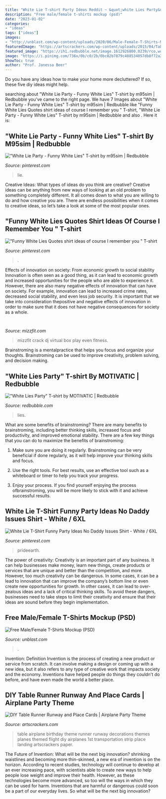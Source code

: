 ```yaml
---
title: "White Lie T-shirt Party Ideas Reddit ~ &quot;white Lies Party&quot; T-shirt By Motivatic"
description: "Free male/female t-shirts mockup (psd)"
date: "2023-01-02"
categories:
- "ideas"
tags: ["ideas"]
images:
- "http://unblast.com/wp-content/uploads/2020/06/Male-Female-T-Shirts-Mockup.jpg"
featuredImage: "https://artscrackers.com/wp-content/uploads/2015/04/Table-Runner-Runway-Decor.jpg"
featured_image: "https://ih1.redbubble.net/image.1612926800.0239/rco,womens_premium_t_shirt,flatlay,x1000,fafafa:ca443f4786,front-c,0,0,750,1000-bg,f8f8f8.jpg"
image: "https://i.pinimg.com/736x/0b/c0/2b/0bc02b7879c488534057db8f72a204e8.jpg"
ShowToc: true
author: "Prof. Janessa Beer"
---
```



Do you have any ideas how to make your home more decluttered? If so, these five diy ideas might help.

	

		
searching about &quot;White Lie Party - Funny White Lies&quot; T-shirt by m95sim | Redbubble you've came to the right page. We have 7 Images about &quot;White Lie Party - Funny White Lies&quot; T-shirt by m95sim | Redbubble like &quot;Funny White Lies Quotes shirt ideas of course I remember you &quot; T-shirt, &quot;White Lie Party - Funny White Lies&quot; T-shirt by m95sim | Redbubble and also . Here it is:
		
    
## &quot;White Lie Party - Funny White Lies&quot; T-shirt By M95sim | Redbubble

<img loading=lazy src="https://i.pinimg.com/originals/f2/b4/0a/f2b40a88b16abf57f4eebea9bb7663db.png" onerror="this.onerror=null;this.src='https://tse4.mm.bing.net/th?id=OIP.QuBnxKqDsB_qBMd71Ad6cwHaJ4&amp;pid=15.1';" alt="&quot;White Lie Party - Funny White Lies&quot; T-shirt by m95sim | Redbubble">

_Source: pinterest.com_

>lie. 

	

Creative Ideas: What types of ideas do you think are creative?
Creative ideas can be anything from new ways of looking at an old problem to something completely different. It all comes down to what you are willing to do and how creative you are. There are endless possibilities when it comes to creative ideas, so let’s take a look at some of the most popular ones.

    
## &quot;Funny White Lies Quotes Shirt Ideas Of Course I Remember You &quot; T-shirt

<img loading=lazy src="https://i.pinimg.com/736x/0b/c0/2b/0bc02b7879c488534057db8f72a204e8.jpg" onerror="this.onerror=null;this.src='https://tse3.mm.bing.net/th?id=OIP.UNd3fmhBHazErO-M0JYEcQHaJ3&amp;pid=15.1';" alt="&quot;Funny White Lies Quotes shirt ideas of course I remember you &quot; T-shirt">

_Source: pinterest.com_

>. 

	

Effects of innovation on society: From economic growth to social stability
Innovation is often seen as a good thing, as it can lead to economic growth and increased opportunities for the people who are able to experience it. However, there are also many negative effects of innovation that can have on society. For example, innovation can lead to increased crime rates, decreased social stability, and even less job security. It is important that we take into consideration thepositive and negative effects of innovation in order to make sure that it does not have negative consequences for society as a whole.

    
## 

<img loading=lazy src="http://mizzfit.com/Public/Files/post/bianca_jade_quarterly_subscription_box_fitness_e34e6fdcae.jpg" onerror="this.onerror=null;this.src='https://tse4.mm.bing.net/th?id=OIP.GmBFO1--zavRAXuEwWNTUgHaE5&amp;pid=15.1';" alt="">

_Source: mizzfit.com_

>mizzfit crack dj virtual box play even fitness. 

	

Brainstroming is a mentalpractice that helps you focus and organize your thoughts. Brainstroming can be used to improve creativity, problem solving, and decision making.

    
## &quot;White Lies Party&quot; T-shirt By MOTIVATIC | Redbubble

<img loading=lazy src="https://ih1.redbubble.net/image.1612926800.0239/rco,womens_premium_t_shirt,flatlay,x1000,fafafa:ca443f4786,front-c,0,0,750,1000-bg,f8f8f8.jpg" onerror="this.onerror=null;this.src='https://tse4.mm.bing.net/th?id=OIP.iBJOahjNpIQZKM6oJ7u-IgHaJ4&amp;pid=15.1';" alt="&quot;White Lies Party&quot; T-shirt by MOTIVATIC | Redbubble">

_Source: redbubble.com_

>lies. 

	

What are some benefits of brainstroming?
There are many benefits to brainstroming, including better thinking skills, increased focus and productivity, and improved emotional stability. There are a few key things that you can do to maximize the benefits of brainstroming:
1. Make sure you are doing it regularly. Brainstroming can be very beneficial if done regularly, as it will help improve your thinking skills and focus.

2. Use the right tools. For best results, use an effective tool such as a whiteboard or timer to help you track your progress.

3. Enjoy your process. If you find yourself enjoying the process ofbrainstroming, you will be more likely to stick with it and achieve successful results.

    
## White Lie T-Shirt Funny Party Ideas No Daddy Issues Shirt - White / 6XL

<img loading=lazy src="https://i.pinimg.com/originals/db/fb/ac/dbfbace99fbc169655d26dea5d699e81.png" onerror="this.onerror=null;this.src='https://tse3.mm.bing.net/th?id=OIP.HZKCTbI0aSq2So3Defq8XQHaHa&amp;pid=15.1';" alt="White Lie T-Shirt Funny Party Ideas No Daddy Issues Shirt - White / 6XL">

_Source: pinterest.com_

>prideearth. 

	

The power of creativity:
Creativity is an important part of any business. It can help businesses make money, learn new things, create products or services that are unique and better than the competition, and more. However, too much creativity can be dangerous. In some cases, it can be a lead to innovation that can improve the company’s bottom line or even create new opportunities for growth. In other cases, it can lead to over-zealous ideas and a lack of critical thinking skills. To avoid these dangers, businesses need to take steps to limit their creativity and ensure that their ideas are sound before they begin implementation.

    
## Free Male/Female T-Shirts Mockup (PSD)

<img loading=lazy src="http://unblast.com/wp-content/uploads/2020/06/Male-Female-T-Shirts-Mockup.jpg" onerror="this.onerror=null;this.src='https://tse2.mm.bing.net/th?id=OIP.MowosctkCV9krxV5J640PAHaE7&amp;pid=15.1';" alt="Free Male/Female T-Shirts Mockup (PSD)">

_Source: unblast.com_

>. 

	

Invention: Definition
Invention is the process of creating a new product or service from scratch. It can involve making a design or coming up with a new idea, but it also refers to any type of creative work that impacts society and the economy. Inventions have helped people do things they couldn't do before, and have even made the world a better place.

    
## DIY Table Runner Runway And Place Cards | Airplane Party Theme

<img loading=lazy src="https://artscrackers.com/wp-content/uploads/2015/04/Table-Runner-Runway-Decor.jpg" onerror="this.onerror=null;this.src='https://tse1.mm.bing.net/th?id=OIP.jFoZpLrDiME0C7xFAkqwOwHaLG&amp;pid=15.1';" alt="DIY Table Runner Runway and Place Cards | Airplane Party Theme">

_Source: artscrackers.com_

>table airplane birthday theme runner runway decorations themes planes themed flight diy airplanes 1st transportation strip place landing artscrackers paper. 

	

The Future of Invention: What will be the next big innovation?
shrinking waistlines and becoming more thin-skinned, a new era of invention is on the horizon. According to recent studies, technology will continue to develop at an ever increasing pace, with scientists able to create new ways to help people lose weight and improve their health. 
However, as these technologies become more advanced, so too will the ways in which they can be used for harm. Inventions that are harmful or dangerous could soon be a part of our everyday lives. So what will be the next big innovation?

